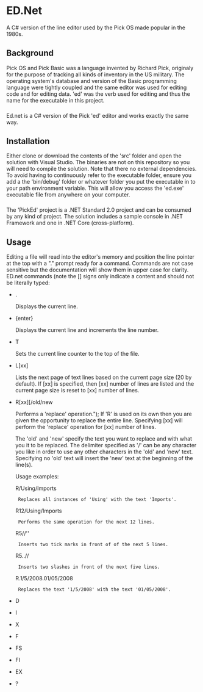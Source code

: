 # ED.Net
A C# version of the line editor used by the Pick OS made popular in the 1980s.

## Background

Pick OS and Pick Basic was a language invented by Richard Pick, originaly for the purpose of tracking all kinds of inventory in the US military.
The operating system's database and version of the Basic programming language were tightly coupled and the same editor was used for editing code and for editing data. 'ed' was the verb used for editing and thus the name for the executable in this project.
###
Ed.net is a C# version of the Pick 'ed' editor and works exactly the same way. 

## Installation

Either clone or download the contents of the 'src' folder and open the solution with Visual Studio. The binaries are not on this repository so you will need to compile the solution. Note that there no external dependencies. To avoid having to continuously refer to the executable folder, ensure you add a the 'bin/debug' folder or whatever folder you put the executable in to your path environment variable. This will allow you access the 'ed.exe' executable file from anywhere on your computer.
###
The 'PickEd' project is a .NET Standard 2.0 project and can be consumed by any kind of project. The solution includes a sample console in .NET Framework and one in .NET Core (cross-platform).

## Usage

Editing a file will read into the editor's memory and position the line pointer at the top with a "." prompt ready for a command. Commands are not case sensitive but the documentation will show them in upper case for clarity.
ED.net commands (note the [] signs only indicate a content and should not be literally typed:

- .

  Displays the current line.
- {enter}

  Displays the current line and increments the line number.
- T

  Sets the current line counter to the top of the file.
- L[xx]

  Lists the next page of text lines based on the current page size (20 by default). If [xx] is specified, then [xx] number of lines are listed and the current page size is reset to [xx] number of lines.
- R[xx][/old/new

  Performs a 'replace' operation.");
  If 'R' is used on its own then you are given the opportunity to replace the entire line.  Specifying [xx] will perform the 'replace' operation for [xx] number of lines.

  The 'old' and 'new' specify the text you want to replace and with what you it to be replaced.  The delimiter specified as '/' can be any character you like in order to use any other characters in the 'old' and 'new' text.  Specifying no 'old' text will insert the 'new' text at the beginning of the line(s).

  Usage examples:

     R/Using/Imports

       Replaces all instances of 'Using' with the text 'Imports'.

     R12/Using/Imports

       Performs the same operation for the next 12 lines.

     R5//''

       Inserts two tick marks in front of of the next 5 lines.

     R5..//

       Inserts two slashes in front of the next five lines.

     R.1/5/2008.01/05/2008
     
       Replaces the text '1/5/2008' with the text '01/05/2008'.
- D
- I
- X
- F
- FS
- FI
- EX
- ?